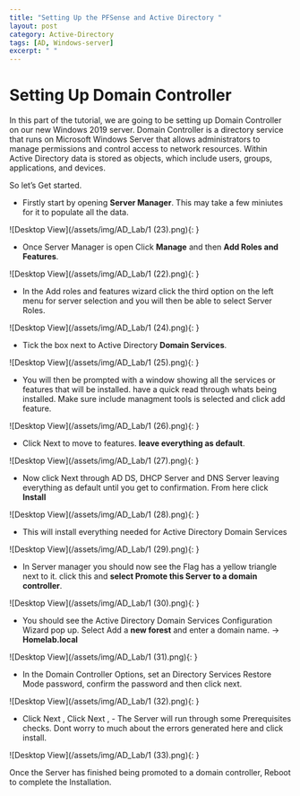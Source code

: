 ```yaml
---
title: "Setting Up the PFSense and Active Directory "
layout: post
category: Active-Directory
tags: [AD, Windows-server]
excerpt: " "
---
```



# Setting Up Domain Controller
In this part of the tutorial, we are going to be setting up Domain Controller on our new Windows 2019 server. Domain Controller is a directory service that runs on Microsoft Windows Server that allows administrators to manage permissions and control access to network resources. Within Active Directory data is stored as objects, which include users, groups, applications, and devices.

So let’s Get started.


-   Firstly start by opening **Server Manager**. This may take a few miniutes for it to populate all the data.

![Desktop View](/assets/img/AD_Lab/1 (23).png){: }

-   Once Server Manager is open Click **Manage** and then **Add Roles and Features**.

![Desktop View](/assets/img/AD_Lab/1 (22).png){: }

-   In the Add roles and features wizard click the third option on the left menu for server selection and you will then be able to select Server Roles.

![Desktop View](/assets/img/AD_Lab/1 (24).png){: }

-   Tick the box next to Active Directory **Domain Services**.

![Desktop View](/assets/img/AD_Lab/1 (25).png){: }

-   You will then be prompted with a window showing all the services or features that will be installed. have a quick read through whats being installed. Make sure include managment tools is selected and click add feature.

![Desktop View](/assets/img/AD_Lab/1 (26).png){: }

-   Click Next to move to features. **leave everything as default**.

![Desktop View](/assets/img/AD_Lab/1 (27).png){: }

-   Now click Next through AD DS, DHCP Server and DNS Server leaving everything as default until you get to confirmation. From here click **Install**

![Desktop View](/assets/img/AD_Lab/1 (28).png){: }

- This will  install everything needed for Active Directory Domain Services

![Desktop View](/assets/img/AD_Lab/1 (29).png){: }

-   In Server manager you should now see the Flag has a yellow triangle next to it. click this and **select Promote this Server to a domain controller**.

![Desktop View](/assets/img/AD_Lab/1 (30).png){: }

-   You should see the Active Directory Domain Services Configuration Wizard pop up. Select Add a **new forest** and enter a domain name.  -> **Homelab.local**

![Desktop View](/assets/img/AD_Lab/1 (31).png){: }

-   In the Domain Controller Options, set an Directory Services Restore Mode password, confirm the password and then click next.

![Desktop View](/assets/img/AD_Lab/1 (32).png){: }

- Click Next , Click Next , -   The Server will run through some Prerequisites checks. Dont worry to much about the errors generated here and click install.

![Desktop View](/assets/img/AD_Lab/1 (33).png){: }

Once the Server has finished being promoted to a domain controller, Reboot to complete the Installation.



